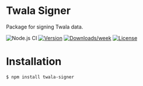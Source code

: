 # Twala Signer

Package for signing Twala data.

![Node.js CI](https://github.com/twala-io/twala-signer/workflows/Node.js%20CI/badge.svg)
[![Version](https://img.shields.io/npm/v/twala-signer.svg)](https://npmjs.org/package/twala-signer)
[![Downloads/week](https://img.shields.io/npm/dw/twala-signer.svg)](https://npmjs.org/package/twala-signer)
[![License](https://img.shields.io/npm/l/twala-signer.svg)](https://github.com/twala-io/twala-signer/blob/master/package.json)

# Installation

```sh-session
$ npm install twala-signer
```
